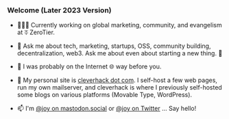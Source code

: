 ### Welcome (Later 2023 Version)

- 👩🏻‍💻 Currently working on global marketing, community, and evangelism at ⏁ ZeroTier. 

- 💬 Ask me about tech, marketing, startups, OSS, community building, decentralization, web3. Ask me about even about starting a new thing. 👀

- 📜 I was probably on the Internet 🌐 way before you. 

- 🔗 My personal site is <a rel="me" href="https://cleverhack.com" target="_blank">cleverhack dot com</a>. I self-host a few web pages, run my own mailserver, and cleverhack is where I previously self-hosted some blogs on various platforms (Movable Type, WordPress). 

- 📫 I'm <a rel="me" href="https://mastodon.social/@joy" target="_blank">@joy on mastodon.social</a> or <a rel="me" href="https://twitter.com/joy" target="_blank">@joy on Twitter</a> ... Say hello!







<!--
**joylarkin/joylarkin** is a ✨ _special_ ✨ repository because its `README.md` (this file) appears on your GitHub profile.

Here are some ideas to get you started:


-->
